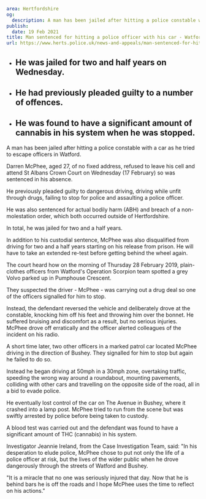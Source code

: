 ```yaml
area: Hertfordshire
og:
  description: A man has been jailed after hitting a police constable with a car as he tried to escape officers in Watford.
publish:
  date: 19 Feb 2021
title: Man sentenced for hitting a police officer with his car - Watford
url: https://www.herts.police.uk/news-and-appeals/man-sentenced-for-hitting-a-police-officer-with-his-car-watford-1202c
```

* ## He was jailed for two and half years on Wednesday.

 * ## He had previously pleaded guilty to a number of offences.

 * ## He was found to have a significant amount of cannabis in his system when he was stopped.

A man has been jailed after hitting a police constable with a car as he tried to escape officers in Watford.

Darren McPhee, aged 27, of no fixed address, refused to leave his cell and attend St Albans Crown Court on Wednesday (17 February) so was sentenced in his absence.

He previously pleaded guilty to dangerous driving, driving while unfit through drugs, failing to stop for police and assaulting a police officer.

He was also sentenced for actual bodily harm (ABH) and breach of a non-molestation order, which both occurred outside of Hertfordshire.

In total, he was jailed for two and a half years.

In addition to his custodial sentence, McPhee was also disqualified from driving for two and a half years starting on his release from prison. He will have to take an extended re-test before getting behind the wheel again.

The court heard how on the morning of Thursday 28 February 2019, plain-clothes officers from Watford's Operation Scorpion team spotted a grey Volvo parked up in Pumphouse Crescent.

They suspected the driver - McPhee - was carrying out a drug deal so one of the officers signalled for him to stop.

Instead, the defendant reversed the vehicle and deliberately drove at the constable, knocking him off his feet and throwing him over the bonnet. He suffered bruising and discomfort as a result, but no serious injuries. McPhee drove off erratically and the officer alerted colleagues of the incident on his radio.

A short time later, two other officers in a marked patrol car located McPhee driving in the direction of Bushey. They signalled for him to stop but again he failed to do so.

Instead he began driving at 50mph in a 30mph zone, overtaking traffic, speeding the wrong way around a roundabout, mounting pavements, colliding with other cars and travelling on the opposite side of the road, all in a bid to evade police.

He eventually lost control of the car on The Avenue in Bushey, where it crashed into a lamp post. McPhee tried to run from the scene but was swiftly arrested by police before being taken to custody.

A blood test was carried out and the defendant was found to have a significant amount of THC (cannabis) in his system.

Investigator Jeannie Ireland, from the Case Investigation Team, said: "In his desperation to elude police, McPhee chose to put not only the life of a police officer at risk, but the lives of the wider public when he drove dangerously through the streets of Watford and Bushey.

"It is a miracle that no one was seriously injured that day. Now that he is behind bars he is off the roads and I hope McPhee uses the time to reflect on his actions."
